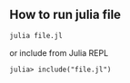 ## How to run julia file

```bash
julia file.jl
```

or include from Julia REPL

```
julia> include("file.jl")
```
